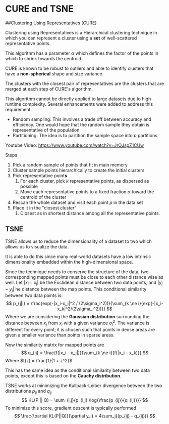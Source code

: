 # CURE and TSNE

##Clustering Using Representatives (CURE)

Clustering using Representatives is a Hierarchical clustering technique in which you can represent a cluster using a **set** of well-scattered representative points.

This algorithm has a parameter $\alpha$ which defines the factor of the points in which to shrink towards the centroid.

CURE is known to be robust to outliers and able to identify clusters that have a **non-spherical** shape and size variance.

The clusters with the closest pair of representatives are the clusters that are merged at each step of CURE's algorithm.

This algorithm cannot be directly applied to large datasets due to high runtime complexity. Several enhancements were added to address this requirement

- Random sampling: This involves a trade off between accuracy and efficiency. One would hope that the random sample they obtain is representative of the population
- Partitioning: The idea is to partition the sample space into $p$ partitions

Youtube Video: https://www.youtube.com/watch?v=JrOJspZ1CUw

Steps

1. Pick a random sample of points that fit in main memory
2. Cluster sample points hierarchically to create the initial clusters
3. Pick representative point**s**
   1. For each cluster, pick $k$ representative points, as dispersed as possible
   2. Move each representative points to a fixed fraction $\alpha$ toward the centroid of the cluster
4. Rescan the whole dataset and visit each point $p$ in the data set
5. Place it in the "closest cluster"
   1. Closest as in shortest distance among all the representative points.

## TSNE

TSNE allows us to reduce the dimensionality of a dataset to two which allows us to visualize the data.

It is able to do this since many real-world datasets have a low intrinsic dimensionality embedded within the high-dimensional space. 

Since the technique needs to conserve the structure of the data, two corresponding mapped points must be close to each other distance wise as well. Let $|x_i - x_j|$ be the Euclidean distance between two data points, and $|y_i - y_j|$ he distance between the map points. This conditional similarity between two data points is:
$$
p_{j|i} = \frac{exp(-|x_i-x_j|^2 / (2\sigma_i^2))}{\sum_{k \ne i}{exp(-|x_i-x_k|^2/(2\sigma_i^2))}}
$$
Where we are considering the **Gaussian distribution** surrounding the distance between $x_j$ from $x_i$ with a given variance $\sigma_i^2$. The variance is different for every point; it is chosen such that points in dense areas are given a smaller variance than points in sparse areas.

Now the similarity matrix for mapped points are
$$
q_{ij} = \frac{f(|x_i - x_j|)}{\sum_{k \ne i}{f(|x_i - x_k)}}
$$
Where $f(z) = \frac{1}{1 + z^2}$

This has the same idea as the conditional similarity between two data points, except this is based on the **Cauchy distribution**.

TSNE works at minimizing the Kullback-Leiber divergence between the two distributions $p_{ij}$ and $q_{ij}$
$$
KL(P || Q)  = \sum_{i,j}{p_{i,j} \log{\frac{p_{ij}}{q_{ij}}}}
$$
To minimize this score, gradient descent is typically performed
$$
\frac{\partial KL(P||Q)}{\partial y_i} = 4\sum_j{(p_{ij} - q_{ij})}
$$
